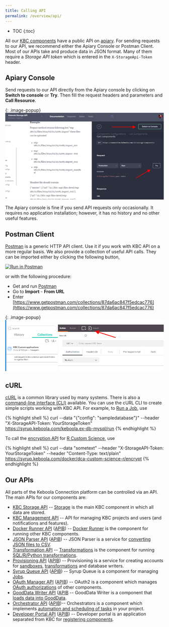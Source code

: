 ```yaml
---
title: Calling API 
permalink: /overview/api/
---
```


* TOC
{:toc}

All our [KBC components](/overview/) have a public API on [apiary](https://apiary.io/). For sending requests to our 
API, we recommend either the Apiary Console or Postman Client. Most of our APIs take and produce data in JSON format. 
Many of them require a *Storage API token* which is entered in the `X-StorageApi-Token` header.

## Apiary Console
Send requests to our API directly from the Apiary console by clicking on **Switch to console** or **Try**. 
Then fill the request headers and parameters and **Call Resource**.

{: .image-popup}
![Apiary console](/overview/api/apiary-console.png)

The Apiary console is fine if you send API requests only occasionally. It requires no application installation; 
however, it has no history and no other useful features.
 
## Postman Client
[Postman](https://www.getpostman.com/) is a generic HTTP API client. Use it if you work with KBC API on a more regular basis. 
We also provide a collection of useful API calls. They can be imported either by clicking the following button,

[![Run in Postman](https://run.pstmn.io/button.png)](https://app.getpostman.com/run-collection/7dc2e4b41225738f5411)

or with the following procedure: 

- Get and run [Postman](https://www.getpostman.com/)
- Go to **Import** - **From URL** 
- Enter [https://www.getpostman.com/collections/87da6ac847f5edcac776](https://www.getpostman.com/collections/87da6ac847f5edcac776)

{: .image-popup}
![Apiary console](/overview/api/postman-import.png)

## cURL
[cURL](https://curl.haxx.se/) is a common library used by many systems. There is also 
a [command-line interface (CLI)](https://curl.haxx.se/docs/manpage.html) available. 
You can use the cURL CLI to create simple scripts working with KBC API. For example, to [Run a Job](/overview/jobs/), 
use

{% highlight shell %}
curl --data "{\"config\": \"sampledatabase\"}" --header "X-StorageAPI-Token: YourStorageToken" https://syrup.keboola.com/keboola.ex-db-mysql/run 
{% endhighlight %}

To call the [encryption API](/overview/encryption/) for [R Custom Science](/extend/custom-science/), use

{% highlight shell %}
curl --data "sometext" --header "X-StorageAPI-Token: YourStorageToken" --header "Content-Type: text/plain" https://syrup.keboola.com/docker/dca-custom-science-r/encrypt
{% endhighlight %}

## Our APIs
All parts of the Keboola Connection platform can be controlled via an API. The main APIs for 
our components are:

- [KBC Storage API](http://docs.keboola.apiary.io/#) -- [Storage](/integrate/storage/) is the main KBC component in which all data are stored.
- [KBC Management API](http://docs.keboolamanagementapi.apiary.io/#) -- API for managing KBC projects and users (and notifications and features).
- [Docker Runner API](http://docs.kebooladocker.apiary.io/#) ([APIB](https://github.com/keboola/docker-bundle/blob/master/apiary.apib)) -- [Docker Runner](/integrate/docker-bundle/) is the component for running other KBC components.
- [JSON Parser API](http://docs.jsonparserapi.apiary.io/#) ([APIB](https://github.com/keboola/jsonparser-api/blob/master/apiary.apib)) -- JSON Parser is a service for [converting JSON files to CSV](https://json-parser.kebooala.com/).
- [Transformation API](http://docs.keboolatransformationapi.apiary.io/) -- [Transformations](/integrate/transformations/) is the component for running [SQL/R/Python transformations](https://help.keboola.com/manipulation/transformations/). 
- [Provisioning API](http://docs.provisioningapi.apiary.io/) ([APIB](https://github.com/keboola/provisioning-bundle/blob/master/apiary.apib)) -- Provisioning is a service for creating accounts for [sandboxes](/manipulation/transformations/sandbox/), [transformations](https://help.keboola.com/manipulation/transformations/) and database writers.
- [Syrup Queue API](http://docs.syrupqueue.apiary.io/#) ([APIB](https://github.com/keboola/syrup-queue/blob/master/syrupqueue.apib)) -- Syrup Queue is a component for managing [Jobs](/overview/jobs/).
- [OAuth Manager API](http://docs.oauthv2.apiary.io/) ([APIB](https://github.com/keboola/oauth-v2-bundle/blob/master/apiary.apib)) -- OAuth2 is a component which manages [OAuth authorizations](/extend/common-interface/oauth/) of other components.
- [GoodData Writer API](http://docs.keboolagooddatawriterv2.apiary.io/#) ([APIB](https://github.com/keboola/gooddata-writer/blob/master/apiary.apib]) -- GoodData Writer is a component that [loads data into GoodData](https://help.keboola.com/tutorial/write/gooddata/).
- [Orchestrator API](http://docs.keboolaorchestratorv2api.apiary.io/#) ([APIB](https://github.com/keboola/orchestrator-bundle/blob/master/apiary.apib))-- Orchestrators is a component which implements [automation and scheduling of tasks](https://help.keboola.com/tutorial/automate/) in your project.
- [Developer Portal API](http://docs.kebooladeveloperportal.apiary.io/#) ([APIB](https://github.com/keboola/developer-portal/blob/master/apiary.apib)) -- Developer portal is an application separated from KBC for [registering components](/extend/registration/).


